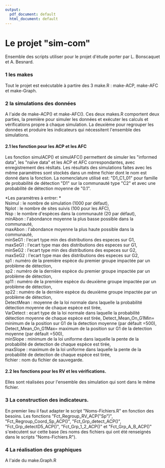 ```yaml
---
output:
  pdf_document: default
  html_document: default
---
```

# Le projet "sim-com"
Ensemble des scripts utiliser pour le projet d'étude porter par L. Bonscaquet et A. Besnard.

### 1 les makes  
Tout le projet est exécutable à partire des 3 make.R : make-ACP, make-AFC et make-Graph. 

### 2 la simulations des données
A l'aide de make-ACP() et make-AFC(). Ces deux makes.R comportent deux parties, la première pour simuler les données et exécuter les calculs et vérifications propre à chaque simulation. La deuxième pour regrouper les données et produire les indicateurs qui nécessitent l'ensemble des simulations.  

#### 2.1 les fonction pour les ACP et les AFC
Les fonction simulACP() et simulAFC() permettent de simuler les "informed data", les "naïve data" et les ACP et AFC correspondantes, avec enregistrement des résltats.
Les résultats des simulations faites avec les même paramètres sont stockés dans un même fichier dont le nom est donné dans la fonction. La nomenclature utilisé est: "D1_C1_01" pour famille de probabilité de détection "D1" sur la communauté type "C2" et avec une probabilité de détection moyenne de "0.1".

*Les paramètres à entrer: *   
Nsimul : le nombre de simulation (1000 par défaut),  
Nplot : le nombre de sites suivis (100 pour les AFC),  
Nsp : le nombre d'espèces dans la communauté (20 par défaut),  
minAbon : l'abondance moyenne la plus basse possible dans la communauté,  
maxAbon : l'abondance moyenne la plus haute possible dans la communauté,  
minSeG1 : l'ecart type min des distributions des especes sur G1,  
maxSeG1 : l'ecart type max des distributions des especes sur G1,  
minSeG2 : l'ecart type min des distributions des especes sur G2,  
maxSeG2 : l'ecart type max des distributions des especes sur G2,  
sp1 : numéro de la première espèce du premier groupe impactée par un problème de détection,  
sp2 : numéro de la dernière espèce du premier groupe impactée par un problème de détection,  
sp11 : numéro de la première espèce du deuxième groupe impactée par un problème de détection,  
sp22 : numéro de la dernière espèce du deuxième groupe impactée par un problème de détection,   
DetectMean : moyenne de la loi normale dans laquelle la probabilité détection moyenne de chaque espèce est tirée,  
VarDetect : ecart type de la loi normale dans laquelle la probabilité détection moyenne de chaque espèce est tirée, 
Detect_Mean_On_G1Min= minimum de la position sur G1 de la detection moyenne (par défault =500), 
Detect_Mean_On_G1Max= maximum de la position sur G1 de la detection moyenne (par défault =500),  
minSlope : minimum de la loi uniforme dans laquelle la pente de la probabilité de detection de chaque espèce est tirée,   
maxSlope : maximum de la loi uniforme dans laquelle la pente de la probabilité de detection de chaque espèce est tirée,   
fichier : nom du fichier de sauvegarde.

#### 2.2 les fonctions pour les RV et les vérifications.
Elles sont réalisées pour l'ensemble des simulation qui sont dans le même fichier.

### 3 La construction des indicateurs.
En premier lieu il faut adapter le script "Noms-Fichiers.R" en fonction des besoins. Les fonctions "Fct_Regroup_RV_ACP("Sp")", "Fct_Regroup_Coord_Sp_ACP()", "Fct_Grp_detect_ACP()", "Fct_Grp_detectD5_ACP()", "Fct_Grp_1_2_ACP()" et "Fct_Grp_A_B_ACP()" s'exécutent sur cette base (les noms des fichiers qui ont été renseignés dans le scripts "Noms-Fichiers.R").
 
### 4 La réalisation des graphiques
A l'aide du make.Graph.R



